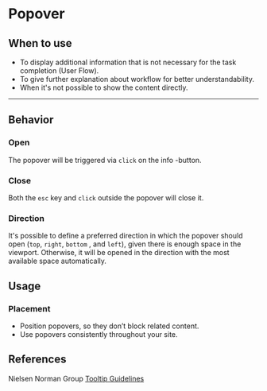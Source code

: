 # Popover

## When to use

* To display additional information that is not necessary for the task completion (User Flow).
* To give further explanation about workflow for better understandability.
* When it's not possible to show the content directly.

---

## Behavior 


### Open

The popover will be triggered via `click` on the info <p-icon name="information" aria="{ 'aria-label': 'Information icon' }"></p-icon>-button.

### Close 

Both the `esc` key and `click` outside the popover will close it.

### Direction
 
It's possible to define a preferred direction in which the popover should open (`top`, `right`, `bottom` , and `left`), 
given there is enough space in the viewport. Otherwise, it will be opened in the direction with the most available space automatically.


## Usage

### Placement

* Position popovers, so they don’t block related content.
* Use popovers consistently throughout your site.

## References

Nielsen Norman Group [Tooltip Guidelines](https://www.nngroup.com/articles/tooltip-guidelines/)

